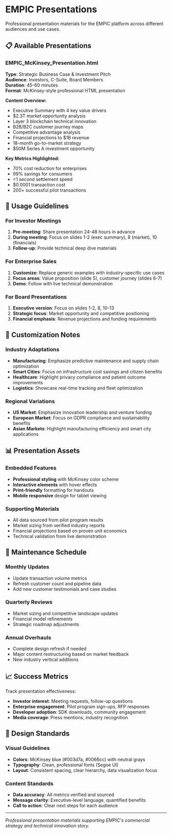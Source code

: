 # EMPIC Presentations

Professional presentation materials for the EMPIC platform across different audiences and use cases.

## 📋 Available Presentations

### EMPIC_McKinsey_Presentation.html
**Type**: Strategic Business Case & Investment Pitch  
**Audience**: Investors, C-Suite, Board Members  
**Duration**: 45-60 minutes  
**Format**: McKinsey-style professional HTML presentation

**Content Overview:**
- Executive Summary with 4 key value drivers
- $2.3T market opportunity analysis
- Layer 3 blockchain technical innovation
- B2B/B2C customer journey maps
- Competitive advantage analysis
- Financial projections to $1B revenue
- 18-month go-to-market strategy
- $50M Series A investment opportunity

**Key Metrics Highlighted:**
- 70% cost reduction for enterprises
- 99% savings for consumers
- <1 second settlement speed
- $0.0001 transaction cost
- 200+ successful pilot transactions

## 🎯 Usage Guidelines

### For Investor Meetings
1. **Pre-meeting**: Share presentation 24-48 hours in advance
2. **During meeting**: Focus on slides 1-2 (exec summary), 8 (market), 10 (financials)
3. **Follow-up**: Provide technical deep dive materials

### For Enterprise Sales
1. **Customize**: Replace generic examples with industry-specific use cases
2. **Focus areas**: Value proposition (slide 5), customer journey (slides 6-7)
3. **Demo**: Follow with live technical demonstration

### For Board Presentations
1. **Executive version**: Focus on slides 1-2, 8, 10-13
2. **Strategic focus**: Market opportunity and competitive positioning
3. **Financial emphasis**: Revenue projections and funding requirements

## 🔧 Customization Notes

### Industry Adaptations
- **Manufacturing**: Emphasize predictive maintenance and supply chain optimization
- **Smart Cities**: Focus on infrastructure cost savings and citizen benefits
- **Healthcare**: Highlight privacy compliance and patient outcome improvements
- **Logistics**: Showcase real-time tracking and fleet optimization

### Regional Variations
- **US Market**: Emphasize innovation leadership and venture funding
- **European Market**: Focus on GDPR compliance and sustainability benefits
- **Asian Markets**: Highlight manufacturing efficiency and smart city applications

## 📊 Presentation Assets

### Embedded Features
- **Professional styling** with McKinsey color scheme
- **Interactive elements** with hover effects
- **Print-friendly** formatting for handouts
- **Mobile responsive** design for tablet viewing

### Supporting Materials
- All data sourced from pilot program results
- Market sizing from verified industry reports
- Financial projections based on proven unit economics
- Technical validation from live demonstration

## 🔄 Maintenance Schedule

### Monthly Updates
- Update transaction volume metrics
- Refresh customer count and pipeline data
- Add new customer testimonials and case studies

### Quarterly Reviews
- Market sizing and competitive landscape updates
- Financial model refinements
- Strategic roadmap adjustments

### Annual Overhauls
- Complete design refresh if needed
- Major content restructuring based on market feedback
- New industry vertical additions

## 📈 Success Metrics

Track presentation effectiveness:
- **Investor interest**: Meeting requests, follow-up questions
- **Enterprise engagement**: Pilot program sign-ups, RFP responses  
- **Developer adoption**: SDK downloads, community engagement
- **Media coverage**: Press mentions, industry recognition

## 🎨 Design Standards

### Visual Guidelines
- **Colors**: McKinsey blue (#003d7a, #0066cc) with neutral grays
- **Typography**: Clean, professional fonts (Segoe UI)
- **Layout**: Consistent spacing, clear hierarchy, data visualization focus

### Content Standards
- **Data accuracy**: All metrics verified and sourced
- **Message clarity**: Executive-level language, quantified benefits
- **Call to action**: Clear next steps for each audience

---

*Professional presentation materials supporting EMPIC's commercial strategy and technical innovation story.*